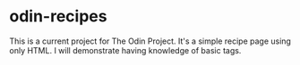 # odin-recipes
This is a current project for The Odin Project. It's a simple recipe page using only HTML. I will demonstrate having knowledge of basic tags.